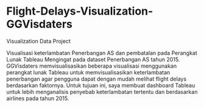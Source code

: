 # Flight-Delays-Visualization-GGVisdaters
Visualization Data Project

Visualisasi keterlambatan Penerbangan AS dan pembatalan pada Perangkat Lunak Tableau Mengingat pada dataset Penerbangan AS tahun 2015.
GGVisdaters memvisualisasikan beberapa visualisasi menggunakan perangkat lunak Tableau untuk memvisualisasikan keterlambatan penerbangan agar pengguna dapat dengan mudah melihat flight delays berdasarkan faktornya. 
Untuk tujuan ini, saya membuat dashboard Tableau untuk lebih menganalisis penyebab keterlambatan tertentu dan berdasarkan airlines pada tahun 2015.
